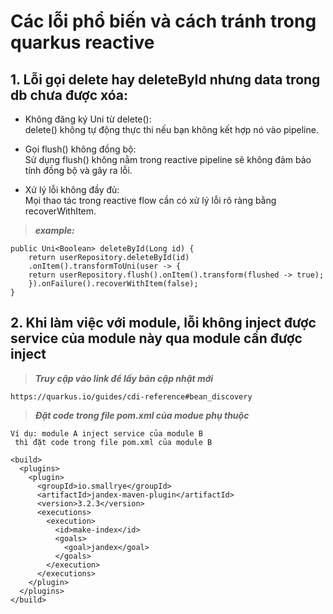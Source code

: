 # Các lỗi phổ biến và cách tránh trong quarkus reactive

## 1. Lỗi gọi delete hay deleteById nhưng data trong db chưa được xóa:

- Không đăng ký Uni từ delete():<br>
delete() không tự động thực thi nếu bạn không kết hợp nó vào pipeline.

- Gọi flush() không đồng bộ:<br>
Sử dụng flush() không nằm trong reactive pipeline sẽ không đảm bảo tính đồng bộ và gây ra lỗi.

- Xử lý lỗi không đầy đủ:<br>
Mọi thao tác trong reactive flow cần có xử lý lỗi rõ ràng bằng recoverWithItem.

> **_example:_**
```java-code
public Uni<Boolean> deleteById(Long id) {
    return userRepository.deleteById(id)
    .onItem().transformToUni(user -> {
    return userRepository.flush().onItem().transform(flushed -> true);
    }).onFailure().recoverWithItem(false);
}
```

## 2. Khi làm việc với module, lỗi không inject được service của module này qua module cần được inject
> **_Truy cập vào link để lấy bản cập nhật mới_**
```dbn-psql
https://quarkus.io/guides/cdi-reference#bean_discovery
```
> **_Đặt code trong file pom.xml của modue phụ thuộc_**
```example
Ví dụ: module A inject service của module B
 thì đặt code trong file pom.xml của module B
```
```dbn-psql
<build>
  <plugins>
    <plugin>
      <groupId>io.smallrye</groupId>
      <artifactId>jandex-maven-plugin</artifactId>
      <version>3.2.3</version>
      <executions>
        <execution>
          <id>make-index</id>
          <goals>
            <goal>jandex</goal>
          </goals>
        </execution>
      </executions>
    </plugin>
  </plugins>
</build>
```


